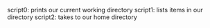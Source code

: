 script0: prints our current working directory
script1: lists items in our directory
script2: takes to our home directory
